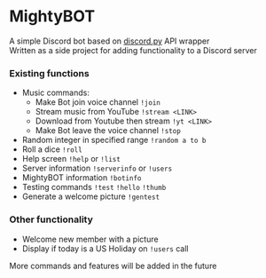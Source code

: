 # MightyBOT

   A simple Discord bot based on [discord.py](https://github.com/Rapptz/discord.py) API wrapper  
   Written as a side project for adding functionality to a Discord server
   
### Existing functions
   - Music commands:
      - Make Bot join voice channel `!join`
      - Stream music from YouTube `!stream <LINK>`
      - Download from Youtube then stream `!yt <LINK>`
      - Make Bot leave the voice channel `!stop`
   - Random integer in specified range `!random a to b`
   - Roll a dice `!roll`
   - Help screen `!help` or `!list`
   - Server information `!serverinfo` or `!users`
   - MightyBOT information `!botinfo`
   - Testing commands `!test` `!hello` `!thumb`
   - Generate a welcome picture `!gentest`
   
### Other functionality
   - Welcome new member with a picture
   - Display if today is a US Holiday on `!users` call
   
More commands and features will be added in the future